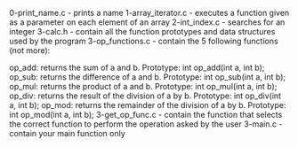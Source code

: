 0-print_name.c - prints a name
1-array_iterator.c - executes a function given as a parameter on each element of an array
2-int_index.c - searches for an integer
3-calc.h - contain all the function prototypes and data structures used by the program
3-op_functions.c - contain the 5 following functions (not more):

op_add: returns the sum of a and b. Prototype: int op_add(int a, int b);
op_sub: returns the difference of a and b. Prototype: int op_sub(int a, int b);
op_mul: returns the product of a and b. Prototype: int op_mul(int a, int b);
op_div: returns the result of the division of a by b. Prototype: int op_div(int a, int b);
op_mod: returns the remainder of the division of a by b. Prototype: int op_mod(int a, int b);
3-get_op_func.c -  contain the function that selects the correct function to perform the operation asked by the user
3-main.c - contain your main function only
